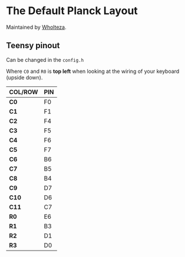 # The Default Planck Layout

Maintained by [Wholteza](https://github.com/wholteza).

## Teensy pinout

Can be changed in the `config.h`

Where `C0` and `R0` is **top left** when looking at the wiring of your keyboard (upside down).

| **COL/ROW** | **PIN** |
| ----------- | ------- |
| **C0**      | F0      |
| **C1**      | F1      |
| **C2**      | F4      |
| **C3**      | F5      |
| **C4**      | F6      |
| **C5**      | F7      |
| **C6**      | B6      |
| **C7**      | B5      |
| **C8**      | B4      |
| **C9**      | D7      |
| **C10**     | D6      |
| **C11**     | C7      |
| **R0**      | E6      |
| **R1**      | B3      |
| **R2**      | D1      |
| **R3**      | D0      |
